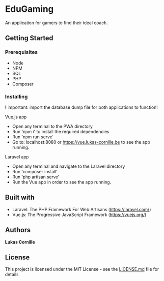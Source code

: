 # EduGaming
An application for gamers to find their ideal coach.

## Getting Started
### Prerequisites
*  Node
*  NPM
*  SQL
*  PHP
*  Composer

### Installing
! important: import the database dump file for both applications to function!

Vue.js app
*  Open any terminal to the PWA directory
*  Run 'npm i' to install the required dependencies
*  Run 'npm run serve'
*  Go to: localhost:8080 or https://vue.lukas-cornille.be to see the app running.

Laravel app
*  Open any terminal and navigate to the Laravel directory
*  Run 'composer install'
*  Run 'php artisan serve'
*  Run the Vue app in order to see the app running.

## Built with
*  Laravel: The PHP Framework For Web Artisans (https://laravel.com/)
*  Vue.js: The Progressive JavaScript Framework (https://vuejs.org/)

## Authors
**Lukas Cornille**

## License
This project is licensed under the MIT License - see the [LICENSE.md](LICENSE.md) file for details